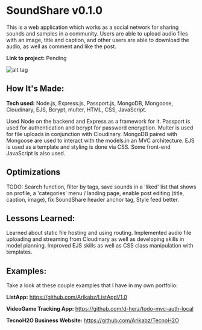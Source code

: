 # SoundShare v0.1.0
This is a web application which works as a social network for sharing sounds and samples in a community. Users are able to upload audio files with an image, title and caption, and other users are able to download the audio, as well as comment and like the post. 

**Link to project:** Pending

![alt tag](/assets/img/img.gif)

## How It's Made:

**Tech used:** Node.js, Express.js, Passport.js, MongoDB, Mongoose, Cloudinary, EJS, Bcrypt, multer, HTML, CSS, JavaScript.

Used Node on the backend and Express as a framework for it. Passport is used for authentication and bcrypt for password encryption. Multer is used for file uploads in conjunction with Cloudinary. MongoDB paired with Mongoose are used to interact with the models.in an MVC architecture. EJS is used as a template and styling is done via CSS. Some front-end JavaScript is also used.

## Optimizations

TODO: Search function, filter by tags, save sounds in a 'liked' list that shows on profile, a 'categories' menu / landing page, enable post editing (title, caption, image), fix SoundShare header anchor tag, Style feed better.

## Lessons Learned:

Learned about static file hosting and using routing. Implemented audio file uploading and streaming from Cloudinary as well as developing skills in model planning. Improved EJS skills as well as CSS class manipulation with templates. 

## Examples:
Take a look at these couple examples that I have in my own portfolio:

**ListApp:** https://github.com/Arikabz/ListAppV1.0

**VideoGame Tracking App:** https://github.com/d-herz/todo-mvc-auth-local

**TecnoH2O Business Website:** https://github.com/Arikabz/TecnoH2O
